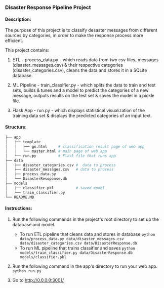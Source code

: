 ### Disaster Response Pipeline Project

#### Description:

The purpose of this project is to classify desaster messages from different sources by categories, in order to make the response process more efficient.


This project contains:

1. ETL - process_data.py - which reads data from two csv files, messages (disaster_messages.csv) & their respective categories (disaster_categories.csv), cleans the data and stores it in a SQLite database.


2. ML Pipeline - train_classifier.py - which splits the data to train and test sets, builds & tunes and a model to predict the categories of a new message, outputs results on the test set & saves the model in a pickle file.


3. Flask App - run.py - which displays statistical visualization of the training data set & displays the predicted categories of an input text.
    
#### Structure:    
 
```bash
├── app
│   ├── template
│   │   ├── go.html     # classification result page of web app
│   │   └── master.html # main page of web app 
│   └── run.py          # Flask file that runs app  
├── data
│   ├── disaster_categories.csv #  data to process
│   ├── disaster_messages.csv   # data to process
│   ├── process_data.py
│   └── DisasterResoponse.db
├── models
│   ├── classifier.pkl          # saved model 
│   └── train_classifier.py
└── README.MD
``` 

#### Instructions:
1. Run the following commands in the project's root directory to set up the database and model.

    - To run ETL pipeline that cleans data and stores in database
        `python data/process_data.py data/disaster_messages.csv data/disaster_categories.csv data/DisasterResponse.db`
    - To run ML pipeline that trains classifier and saves
        `python models/train_classifier.py data/DisasterResponse.db models/classifier.pkl`

2. Run the following command in the app's directory to run your web app.
    `python run.py`

3. Go to http://0.0.0.0:3001/
